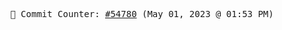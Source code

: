 <p align="center">
    <samp>
        📮 Commit Counter: <a href="https://github.com/Javascript-void0/Javascript-void0/commits/main">#54780</a> (May 01, 2023 @ 01:53 PM)
    </samp>
</p>